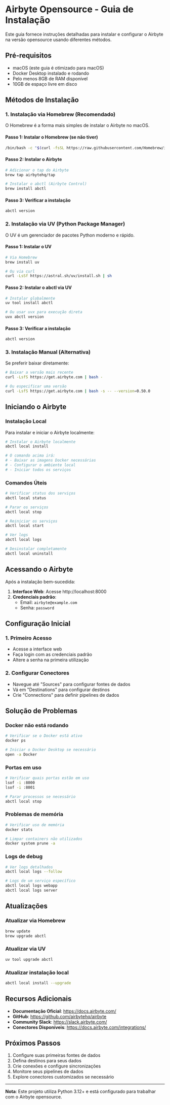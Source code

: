 # Airbyte Opensource - Guia de Instalação

Este guia fornece instruções detalhadas para instalar e configurar o Airbyte na versão opensource usando diferentes métodos.

## Pré-requisitos

- macOS (este guia é otimizado para macOS)
- Docker Desktop instalado e rodando
- Pelo menos 8GB de RAM disponível
- 10GB de espaço livre em disco

## Métodos de Instalação

### 1. Instalação via Homebrew (Recomendado)

O Homebrew é a forma mais simples de instalar o Airbyte no macOS.

#### Passo 1: Instalar o Homebrew (se não tiver)
```bash
/bin/bash -c "$(curl -fsSL https://raw.githubusercontent.com/Homebrew/install/HEAD/install.sh)"
```

#### Passo 2: Instalar o Airbyte
```bash
# Adicionar o tap do Airbyte
brew tap airbytehq/tap

# Instalar o abctl (Airbyte Control)
brew install abctl
```

#### Passo 3: Verificar a instalação
```bash
abctl version
```

### 2. Instalação via UV (Python Package Manager)

O UV é um gerenciador de pacotes Python moderno e rápido.

#### Passo 1: Instalar o UV
```bash
# Via Homebrew
brew install uv

# Ou via curl
curl -LsSf https://astral.sh/uv/install.sh | sh
```

#### Passo 2: Instalar o abctl via UV
```bash
# Instalar globalmente
uv tool install abctl

# Ou usar uvx para execução direta
uvx abctl version
```

#### Passo 3: Verificar a instalação
```bash
abctl version
```

### 3. Instalação Manual (Alternativa)

Se preferir baixar diretamente:

```bash
# Baixar a versão mais recente
curl -LsfS https://get.airbyte.com | bash -

# Ou especificar uma versão
curl -LsfS https://get.airbyte.com | bash -s -- --version=0.50.0
```

## Iniciando o Airbyte

### Instalação Local

Para instalar e iniciar o Airbyte localmente:

```bash
# Instalar o Airbyte localmente
abctl local install

# O comando acima irá:
# - Baixar as imagens Docker necessárias
# - Configurar o ambiente local
# - Iniciar todos os serviços
```

### Comandos Úteis

```bash
# Verificar status dos serviços
abctl local status

# Parar os serviços
abctl local stop

# Reiniciar os serviços
abctl local start

# Ver logs
abctl local logs

# Desinstalar completamente
abctl local uninstall
```

## Acessando o Airbyte

Após a instalação bem-sucedida:

1. **Interface Web**: Acesse http://localhost:8000
2. **Credenciais padrão**:
   - Email: `airbyte@example.com`
   - Senha: `password`

## Configuração Inicial

### 1. Primeiro Acesso
- Acesse a interface web
- Faça login com as credenciais padrão
- Altere a senha na primeira utilização

### 2. Configurar Conectores
- Navegue até "Sources" para configurar fontes de dados
- Vá em "Destinations" para configurar destinos
- Crie "Connections" para definir pipelines de dados

## Solução de Problemas

### Docker não está rodando
```bash
# Verificar se o Docker está ativo
docker ps

# Iniciar o Docker Desktop se necessário
open -a Docker
```

### Portas em uso
```bash
# Verificar quais portas estão em uso
lsof -i :8000
lsof -i :8001

# Parar processos se necessário
abctl local stop
```

### Problemas de memória
```bash
# Verificar uso de memória
docker stats

# Limpar containers não utilizados
docker system prune -a
```

### Logs de debug
```bash
# Ver logs detalhados
abctl local logs --follow

# Logs de um serviço específico
abctl local logs webapp
abctl local logs server
```

## Atualizações

### Atualizar via Homebrew
```bash
brew update
brew upgrade abctl
```

### Atualizar via UV
```bash
uv tool upgrade abctl
```

### Atualizar instalação local
```bash
abctl local install --upgrade
```

## Recursos Adicionais

- **Documentação Oficial**: https://docs.airbyte.com/
- **GitHub**: https://github.com/airbytehq/airbyte
- **Community Slack**: https://slack.airbyte.com/
- **Conectores Disponíveis**: https://docs.airbyte.com/integrations/

## Próximos Passos

1. Configure suas primeiras fontes de dados
2. Defina destinos para seus dados
3. Crie conexões e configure sincronizações
4. Monitore seus pipelines de dados
5. Explore conectores customizados se necessário

---

**Nota**: Este projeto utiliza Python 3.12+ e está configurado para trabalhar com o Airbyte opensource.